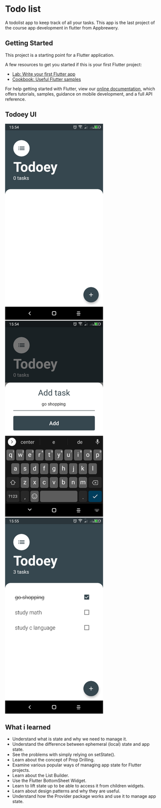 # Todo list
A todolist app to keep track of all your tasks.
This app is the last project of the course app development in flutter from Appbrewery.

## Getting Started

This project is a starting point for a Flutter application.

A few resources to get you started if this is your first Flutter project:

- [Lab: Write your first Flutter app](https://flutter.dev/docs/get-started/codelab)
- [Cookbook: Useful Flutter samples](https://flutter.dev/docs/cookbook)

For help getting started with Flutter, view our
[online documentation](https://flutter.dev/docs), which offers tutorials,
samples, guidance on mobile development, and a full API reference.

## Todoey UI
<img src="https://github.com/Josefrino/Todoey/blob/master/img1.jpg" width="320">
<img src="https://github.com/Josefrino/Todoey/blob/master/img2.jpg" width="320">
<img src="https://github.com/Josefrino/Todoey/blob/master/img3.jpg" width="320">

## What i learned
* Understand what is state and why we need to manage it.
* Understand the difference between ephemeral (local) state and app state.
* See the problems with simply relying on setState().
* Learn about the concept of Prop Drilling.
* Examine various popular ways of managing app state for Flutter projects.
* Learn about the List Builder.
* Use the Flutter BottomSheet Widget.
* Learn to lift state up to be able to access it from children widgets.
* Learn about design patterns and why they are useful.
* Understand how the Provider package works and use it to manage app state.
